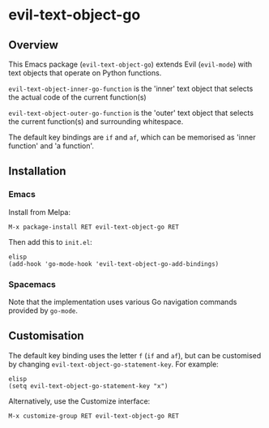 # evil-text-object-go

## Overview

This Emacs package (`evil-text-object-go`) extends Evil (`evil-mode`) with text objects that
operate on Python functions.

`evil-text-object-inner-go-function` is the 'inner' text object that selects the actual code of the current function(s)

`evil-text-object-outer-go-function` is the 'outer' text object that selects the current function(s) and surrounding whitespace.

The default key bindings are `if` and `af`, which can be memorised as 'inner function' and 'a function'.

## Installation

### Emacs

Install from Melpa:

`M-x package-install RET evil-text-object-go RET`

Then add this to `init.el`:

```
elisp
(add-hook 'go-mode-hook 'evil-text-object-go-add-bindings)
```

### Spacemacs



Note that the implementation uses various Go navigation commands provided by `go-mode`.


## Customisation


The default key binding uses the letter `f` (`if` and `af`), but can be customised by changing `evil-text-object-go-statement-key`.
For example:

```
elisp
(setq evil-text-object-go-statement-key "x")
```

Alternatively, use the Customize interface:

`M-x customize-group RET evil-text-object-go RET`
